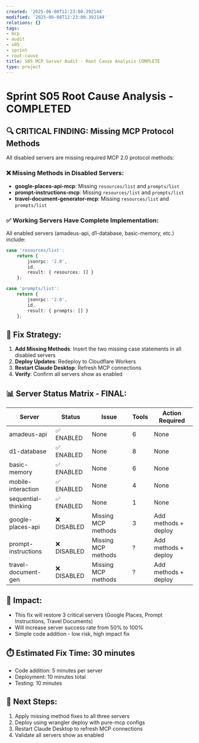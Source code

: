 ```yaml
---
created: '2025-06-08T12:23:00.392144'
modified: '2025-06-08T12:23:00.392144'
relations: {}
tags:
- mcp
- audit
- s05
- sprint
- root-cause
title: S05 MCP Server Audit - Root Cause Analysis COMPLETE
type: project
---
```


# Sprint S05 Root Cause Analysis - COMPLETED

## 🔍 **CRITICAL FINDING: Missing MCP Protocol Methods**

All disabled servers are missing required MCP 2.0 protocol methods:

### ❌ **Missing Methods in Disabled Servers:**
- **google-places-api-mcp**: Missing `resources/list` and `prompts/list` 
- **prompt-instructions-mcp**: Missing `resources/list` and `prompts/list`
- **travel-document-generator-mcp**: Missing `resources/list` and `prompts/list`

### ✅ **Working Servers Have Complete Implementation:**
All enabled servers (amadeus-api, d1-database, basic-memory, etc.) include:

```typescript
case 'resources/list':
    return {
        jsonrpc: '2.0',
        id,
        result: { resources: [] }
    };

case 'prompts/list':
    return {
        jsonrpc: '2.0',
        id,
        result: { prompts: [] }
    };
```

## 🎯 **Fix Strategy:**

1. **Add Missing Methods**: Insert the two missing case statements in all disabled servers
2. **Deploy Updates**: Redeploy to Cloudflare Workers 
3. **Restart Claude Desktop**: Refresh MCP connections
4. **Verify**: Confirm all servers show as enabled

## 📊 **Server Status Matrix - FINAL:**

| Server | Status | Issue | Tools | Action Required |
|--------|--------|-------|-------|----------------|
| amadeus-api | ✅ ENABLED | None | 6 | None |
| d1-database | ✅ ENABLED | None | 8 | None |
| basic-memory | ✅ ENABLED | None | 6 | None |
| mobile-interaction | ✅ ENABLED | None | 4 | None |
| sequential-thinking | ✅ ENABLED | None | 1 | None |
| google-places-api | ❌ DISABLED | Missing MCP methods | 3 | Add methods + deploy |
| prompt-instructions | ❌ DISABLED | Missing MCP methods | ? | Add methods + deploy |
| travel-document-gen | ❌ DISABLED | Missing MCP methods | ? | Add methods + deploy |

## 🚀 **Impact:**
- This fix will restore 3 critical servers (Google Places, Prompt Instructions, Travel Documents)
- Will increase server success rate from 50% to 100%
- Simple code addition - low risk, high impact fix

## ⏱️ **Estimated Fix Time:** 30 minutes
- Code addition: 5 minutes per server
- Deployment: 10 minutes total 
- Testing: 10 minutes

## 🔧 **Next Steps:**
1. Apply missing method fixes to all three servers
2. Deploy using wrangler deploy with pure-mcp configs
3. Restart Claude Desktop to refresh MCP connections
4. Validate all servers show as enabled

